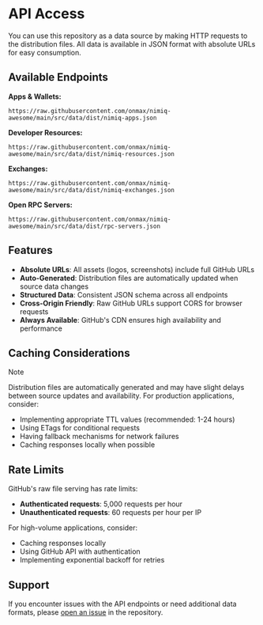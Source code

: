 # API Access

You can use this repository as a data source by making HTTP requests to the distribution files. All data is available in JSON format with absolute URLs for easy consumption.

## Available Endpoints

**Apps & Wallets:**
```
https://raw.githubusercontent.com/onmax/nimiq-awesome/main/src/data/dist/nimiq-apps.json
```

**Developer Resources:**
```
https://raw.githubusercontent.com/onmax/nimiq-awesome/main/src/data/dist/nimiq-resources.json
```

**Exchanges:**
```
https://raw.githubusercontent.com/onmax/nimiq-awesome/main/src/data/dist/nimiq-exchanges.json
```

**Open RPC Servers:**
```
https://raw.githubusercontent.com/onmax/nimiq-awesome/main/src/data/dist/rpc-servers.json
```

## Features

- **Absolute URLs**: All assets (logos, screenshots) include full GitHub URLs
- **Auto-Generated**: Distribution files are automatically updated when source data changes
- **Structured Data**: Consistent JSON schema across all endpoints
- **Cross-Origin Friendly**: Raw GitHub URLs support CORS for browser requests
- **Always Available**: GitHub's CDN ensures high availability and performance

## Caching Considerations

> [!NOTE]
> Distribution files are automatically generated and may have slight delays between source updates and availability. For production applications, consider:
>
> - Implementing appropriate TTL values (recommended: 1-24 hours)
> - Using ETags for conditional requests
> - Having fallback mechanisms for network failures
> - Caching responses locally when possible

## Rate Limits

GitHub's raw file serving has rate limits:
- **Authenticated requests**: 5,000 requests per hour
- **Unauthenticated requests**: 60 requests per hour per IP

For high-volume applications, consider:
- Caching responses locally
- Using GitHub API with authentication
- Implementing exponential backoff for retries

## Support

If you encounter issues with the API endpoints or need additional data formats, please [open an issue](https://github.com/onmax/nimiq-awesome/issues) in the repository.